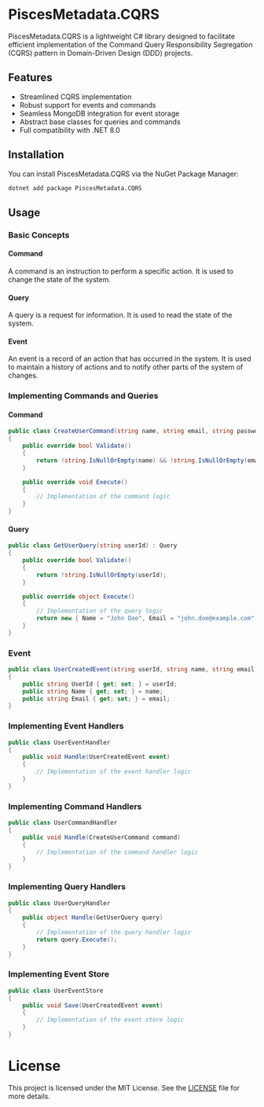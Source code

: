 # PiscesMetadata.CQRS

PiscesMetadata.CQRS is a lightweight C# library designed to facilitate efficient implementation of the Command Query Responsibility Segregation (CQRS) pattern in Domain-Driven Design (DDD) projects.

## Features

-   Streamlined CQRS implementation
-   Robust support for events and commands
-   Seamless MongoDB integration for event storage
-   Abstract base classes for queries and commands
-   Full compatibility with .NET 8.0

## Installation

You can install PiscesMetadata.CQRS via the NuGet Package Manager:

```bash
dotnet add package PiscesMetadata.CQRS
```

## Usage

### Basic Concepts

#### Command

A command is an instruction to perform a specific action. It is used to change the state of the system.

#### Query

A query is a request for information. It is used to read the state of the system.

#### Event

An event is a record of an action that has occurred in the system. It is used to maintain a history of actions and to notify other parts of the system of changes.

### Implementing Commands and Queries

#### Command

```csharp
public class CreateUserCommand(string name, string email, string password) : Command
{
    public override bool Validate()
    {
        return !string.IsNullOrEmpty(name) && !string.IsNullOrEmpty(email) && !string.IsNullOrEmpty(password);
    }

    public override void Execute()
    {
        // Implementation of the command logic
    }
}
```

#### Query

```csharp
public class GetUserQuery(string userId) : Query
{
    public override bool Validate()
    {
        return !string.IsNullOrEmpty(userId);
    }

    public override object Execute()
    {
        // Implementation of the query logic
        return new { Name = "John Doe", Email = "john.doe@example.com" };
    }
}
```

### Event

```csharp
public class UserCreatedEvent(string userId, string name, string email) : Event
{
    public string UserId { get; set; } = userId;
    public string Name { get; set; } = name;
    public string Email { get; set; } = email;
}
```

### Implementing Event Handlers

```csharp
public class UserEventHandler
{
    public void Handle(UserCreatedEvent event)
    {
        // Implementation of the event handler logic
    }
}
```

### Implementing Command Handlers

```csharp
public class UserCommandHandler
{
    public void Handle(CreateUserCommand command)
    {
        // Implementation of the command handler logic
    }
}
```

### Implementing Query Handlers

```csharp
public class UserQueryHandler
{
    public object Handle(GetUserQuery query)
    {
        // Implementation of the query handler logic
        return query.Execute();
    }
}
```

### Implementing Event Store

```csharp
public class UserEventStore
{
    public void Save(UserCreatedEvent event)
    {
        // Implementation of the event store logic
    }
}
```

# License

This project is licensed under the MIT License. See the [LICENSE](../LICENSE) file for more details.
